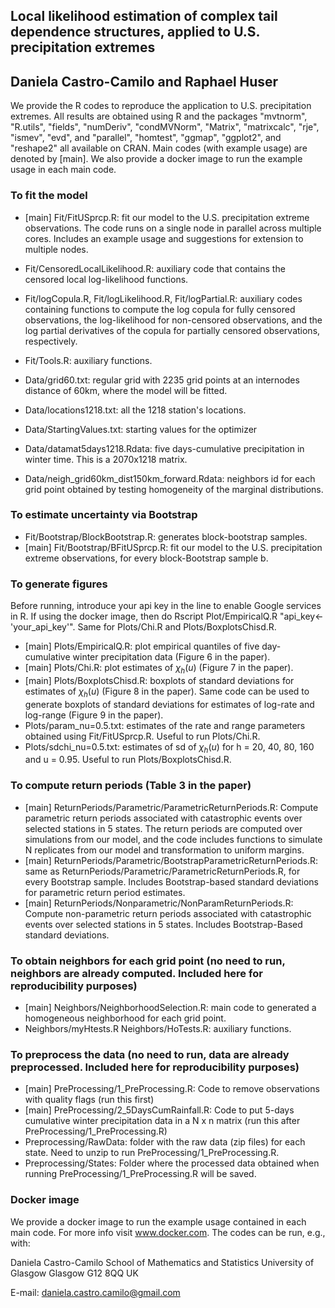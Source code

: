 ## Local likelihood estimation of complex tail dependence structures, applied to U.S. precipitation extremes
## Daniela Castro-Camilo and Raphael Huser


We provide the R codes to reproduce the application to U.S. precipitation extremes. All results are obtained using R and the packages "mvtnorm", "R.utils", "fields", "numDeriv", "condMVNorm", "Matrix", "matrixcalc", "rje", "ismev", "evd", and "parallel", "homtest", "ggmap", "ggplot2", and "reshape2" all available on CRAN. Main codes (with example usage) are denoted by [main]. We also provide a docker image to run the example usage in each main code.


### To fit the model

- [main] Fit/FitUSprcp.R: fit our model to the U.S. precipitation extreme observations. The code runs on a single node in parallel across multiple cores. Includes an example usage and suggestions for extension to multiple nodes.
- Fit/CensoredLocalLikelihood.R: auxiliary code that contains the censored local log-likelihood functions.
- Fit/logCopula.R, Fit/logLikelihood.R, Fit/logPartial.R: auxiliary codes containing functions to compute the log copula for fully censored observations, the log-likelihood for non-censored observations, and the log partial derivatives of the copula for partially censored observations, respectively.
- Fit/Tools.R: auxiliary functions.

- Data/grid60.txt: regular grid with 2235 grid points at an internodes distance of 60km, where the model will be fitted.
- Data/locations1218.txt: all the 1218 station's locations.
- Data/StartingValues.txt: starting values for the optimizer
- Data/datamat5days1218.Rdata: five days-cumulative precipitation in winter time. This is a 2070x1218 matrix.
- Data/neigh_grid60km_dist150km_forward.Rdata: neighbors id for each grid point obtained by testing homogeneity of the marginal distributions.



### To estimate uncertainty via Bootstrap

- Fit/Bootstrap/BlockBootstrap.R: generates block-bootstrap samples.
- [main] Fit/Bootstrap/BFitUSprcp.R: fit our model to the U.S. precipitation extreme observations, for every block-Bootstrap sample b.



### To generate figures 

Before running, introduce your api key in the <key> line to enable Google services in R. If using the docker image, then do Rscript Plot/EmpiricalQ.R "api_key<-'your_api_key'". Same for Plots/Chi.R and Plots/BoxplotsChisd.R.

- [main] Plots/EmpiricalQ.R: plot empirical quantiles of five day-cumulative winter precipitation data (Figure 6 in the paper).
- [main] Plots/Chi.R: plot estimates of $\chi_h(u)$ (Figure 7 in the paper).
- [main] Plots/BoxplotsChisd.R: boxplots of standard deviations for estimates of $\chi_h(u)$ (Figure 8 in the paper). Same code can be used to generate boxplots of standard deviations for estimates of log-rate and log-range (Figure 9 in the paper).
- Plots/param_nu=0.5.txt: estimates of the rate and range parameters obtained using Fit/FitUSprcp.R. Useful to run Plots/Chi.R.
- Plots/sdchi_nu=0.5.txt: estimates of sd of $\chi_h(u)$ for h = 20, 40, 80, 160 and u = 0.95. Useful to run Plots/BoxplotsChisd.R.



### To compute return periods (Table 3 in the paper)

- [main] ReturnPeriods/Parametric/ParametricReturnPeriods.R: Compute parametric return periods associated with catastrophic events over selected stations in 5 states. The return periods are computed over simulations from our model, and the code includes functions to simulate N replicates from our model and transformation to uniform margins.
- [main] ReturnPeriods/Parametric/BootstrapParametricReturnPeriods.R: same as ReturnPeriods/Parametric/ParametricReturnPeriods.R, for every Bootstrap sample. Includes Bootstrap-based standard deviations for parametric return period estimates.
- [main] ReturnPeriods/Nonparametric/NonParamReturnPeriods.R: Compute non-parametric return periods associated with catastrophic events over selected stations in 5 states. Includes Bootstrap-Based standard deviations.



### To obtain neighbors for each grid point (no need to run, neighbors are already computed. Included here for reproducibility purposes)

- [main] Neighbors/NeighborhoodSelection.R: main code to generated a homogeneous neighborhood for each grid point.
- Neighbors/myHtests.R Neighbors/HoTests.R: auxiliary functions.



### To preprocess the data (no need to run, data are already preprocessed. Included here for reproducibility purposes)

- [main] PreProcessing/1_PreProcessing.R: Code to remove observations with quality flags (run this first)
- [main] PreProcessing/2_5DaysCumRainfall.R: Code to put 5-days cumulative winter precipitation data in a N x n matrix (run this after PreProcessing/1_PreProcessing.R)
- Preprocessing/RawData: folder with the raw data (zip files) for each state. Need to unzip to run PreProcessing/1_PreProcessing.R.
- Preprocessing/States: Folder where the processed data obtained when running PreProcessing/1_PreProcessing.R will be saved.


###  Docker image
We provide a docker image to run the example usage contained in each main code. For more info visit www.docker.com. The codes can be run, e.g., with:






Daniela Castro-Camilo
School of Mathematics and Statistics
University of Glasgow
Glasgow G12 8QQ
UK

E-mail: daniela.castro.camilo@gmail.com




